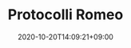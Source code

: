 ---
title: "Protocolli Romeo"
description: "Sistema Radar"
date: 2020-10-20T14:09:21+09:00
draft: false
---